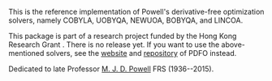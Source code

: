 This is the reference implementation of Powell's derivative-free optimization solvers, 
namely COBYLA, UOBYQA, NEWUOA, BOBYQA, and LINCOA.

This package is part of a research project funded by the Hong Kong Research Grant . There is no release yet. If you want to use the above-mentioned 
solvers, see the [website](https://www.pdfo.net) and [repository](https://github.com/pdfo/pdfo) of 
PDFO instead.

Dedicated to late Professor [M. J. D. Powell](https://www.zhangzk.net/powell.html) FRS (1936--2015).
